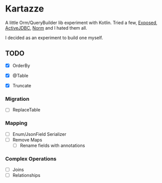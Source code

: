 # Kartazze
A little Orm/QueryBuilder lib experiment with Kotlin.
Tried a few, [Exposed](https://github.com/JetBrains/Exposed), [ActiveJDBC](https://javalite.io/activejdbchttps://javalite.io/activejdbc), [Norm](https://github.com/dieselpoint/norm) and I hated them all.

I decided as an experiment to build one myself.

## TODO
- [x] OrderBy
- [x] @Table
- [x] Truncate


### Migration
- [ ] ReplaceTable

### Mapping
- [ ] Enum/JsonField Serializer
- [ ] Remove Maps
  - [ ] Rename fields with annotations

### Complex Operations
- [ ] Joins
- [ ] Relationships
